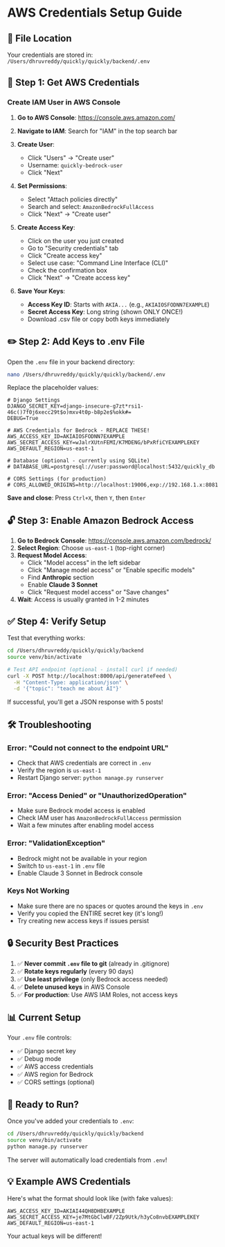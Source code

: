 # AWS Credentials Setup Guide

## 📁 File Location
Your credentials are stored in: `/Users/dhruvreddy/quickly/quickly/backend/.env`

## 🔑 Step 1: Get AWS Credentials

### Create IAM User in AWS Console

1. **Go to AWS Console**: https://console.aws.amazon.com/
2. **Navigate to IAM**: Search for "IAM" in the top search bar
3. **Create User**:
   - Click "Users" → "Create user"
   - Username: `quickly-bedrock-user`
   - Click "Next"

4. **Set Permissions**:
   - Select "Attach policies directly"
   - Search and select: `AmazonBedrockFullAccess`
   - Click "Next" → "Create user"

5. **Create Access Key**:
   - Click on the user you just created
   - Go to "Security credentials" tab
   - Click "Create access key"
   - Select use case: "Command Line Interface (CLI)"
   - Check the confirmation box
   - Click "Next" → "Create access key"

6. **Save Your Keys**:
   - **Access Key ID**: Starts with `AKIA...` (e.g., `AKIAIOSFODNN7EXAMPLE`)
   - **Secret Access Key**: Long string (shown ONLY ONCE!)
   - Download .csv file or copy both keys immediately

## ✏️ Step 2: Add Keys to .env File

Open the `.env` file in your backend directory:

```bash
nano /Users/dhruvreddy/quickly/quickly/backend/.env
```

Replace the placeholder values:

```env
# Django Settings
DJANGO_SECRET_KEY=django-insecure-g7zt*rsi1-46c()7f0j6xecc29t$o)mxv4t0p-b8p2e$%okk#=
DEBUG=True

# AWS Credentials for Bedrock - REPLACE THESE!
AWS_ACCESS_KEY_ID=AKIAIOSFODNN7EXAMPLE
AWS_SECRET_ACCESS_KEY=wJalrXUtnFEMI/K7MDENG/bPxRfiCYEXAMPLEKEY
AWS_DEFAULT_REGION=us-east-1

# Database (optional - currently using SQLite)
# DATABASE_URL=postgresql://user:password@localhost:5432/quickly_db

# CORS Settings (for production)
# CORS_ALLOWED_ORIGINS=http://localhost:19006,exp://192.168.1.x:8081
```

**Save and close**: Press `Ctrl+X`, then `Y`, then `Enter`

## 🔓 Step 3: Enable Amazon Bedrock Access

1. **Go to Bedrock Console**: https://console.aws.amazon.com/bedrock/
2. **Select Region**: Choose `us-east-1` (top-right corner)
3. **Request Model Access**:
   - Click "Model access" in the left sidebar
   - Click "Manage model access" or "Enable specific models"
   - Find **Anthropic** section
   - Enable **Claude 3 Sonnet**
   - Click "Request model access" or "Save changes"
4. **Wait**: Access is usually granted in 1-2 minutes

## ✅ Step 4: Verify Setup

Test that everything works:

```bash
cd /Users/dhruvreddy/quickly/quickly/backend
source venv/bin/activate

# Test API endpoint (optional - install curl if needed)
curl -X POST http://localhost:8000/api/generateFeed \
  -H "Content-Type: application/json" \
  -d '{"topic": "teach me about AI"}'
```

If successful, you'll get a JSON response with 5 posts!

## 🛠️ Troubleshooting

### Error: "Could not connect to the endpoint URL"
- Check that AWS credentials are correct in `.env`
- Verify the region is `us-east-1`
- Restart Django server: `python manage.py runserver`

### Error: "Access Denied" or "UnauthorizedOperation"
- Make sure Bedrock model access is enabled
- Check IAM user has `AmazonBedrockFullAccess` permission
- Wait a few minutes after enabling model access

### Error: "ValidationException"
- Bedrock might not be available in your region
- Switch to `us-east-1` in `.env` file
- Enable Claude 3 Sonnet in Bedrock console

### Keys Not Working
- Make sure there are no spaces or quotes around the keys in `.env`
- Verify you copied the ENTIRE secret key (it's long!)
- Try creating new access keys if issues persist

## 🔒 Security Best Practices

1. ✅ **Never commit `.env` file to git** (already in .gitignore)
2. ✅ **Rotate keys regularly** (every 90 days)
3. ✅ **Use least privilege** (only Bedrock access needed)
4. ✅ **Delete unused keys** in AWS Console
5. ✅ **For production**: Use AWS IAM Roles, not access keys

## 📊 Current Setup

Your `.env` file controls:
- ✅ Django secret key
- ✅ Debug mode
- ✅ AWS access credentials
- ✅ AWS region for Bedrock
- ✅ CORS settings (optional)

## 🚀 Ready to Run?

Once you've added your credentials to `.env`:

```bash
cd /Users/dhruvreddy/quickly/quickly/backend
source venv/bin/activate
python manage.py runserver
```

The server will automatically load credentials from `.env`!

## 💡 Example AWS Credentials

Here's what the format should look like (with fake values):

```env
AWS_ACCESS_KEY_ID=AKIAI44QH8DHBEXAMPLE
AWS_SECRET_ACCESS_KEY=je7MtGbClwBF/2Zp9Utk/h3yCo8nvbEXAMPLEKEY
AWS_DEFAULT_REGION=us-east-1
```

Your actual keys will be different!
